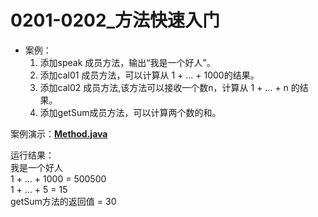# 0201-0202_方法快速入门

- 案例：
    1. 添加speak 成员方法，输出“我是一个好人”。
    2. 添加cal01 成员方法，可以计算从 1 + … + 1000的结果。
    3. 添加cal02 成员方法,该方法可以接收一个数n，计算从 1 + … + n 的结果。
    4. 添加getSum成员方法，可以计算两个数的和。

案例演示：**[Method.java](https://github.com/dnx00/Notes_on_the_Course_of_Han_Shunping_Gradually_Learning_Java/blob/main/Chapter07_%E9%9D%A2%E5%90%91%E5%AF%B9%E8%B1%A1%E7%BC%96%E7%A8%8B%5B%E5%9F%BA%E7%A1%80%E9%83%A8%E5%88%86%5D/0201-0202_%E6%96%B9%E6%B3%95%E5%BF%AB%E9%80%9F%E5%85%A5%E9%97%A8/Method.java)**

运行结果：  
我是一个好人  
1 + … + 1000 = 500500  
1 + … + 5 = 15  
getSum方法的返回值 = 30  
